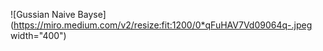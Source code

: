 
![Gussian Naive Bayse](https://miro.medium.com/v2/resize:fit:1200/0*qFuHAV7Vd09064q-.jpeg width="400")
